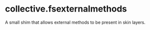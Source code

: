 collective.fsexternalmethods
============================

A small shim that allows external methods to be present in skin layers. 